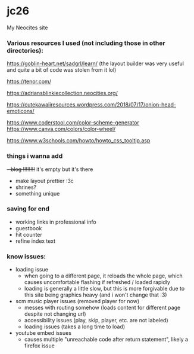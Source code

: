 # jc26

My Neocites site

### Various resources I used (not including those in other directories):

https://goblin-heart.net/sadgrl/learn/
(the layout builder was very useful and quite a bit of code was stolen from it lol)

https://tenor.com/

https://adriansblinkiecollection.neocities.org/

https://cutekawaiiresources.wordpress.com/2018/07/17/onion-head-emoticons/

https://www.coderstool.com/color-scheme-generator
https://www.canva.com/colors/color-wheel/

https://www.w3schools.com/howto/howto_css_tooltip.asp



### things i wanna add
~~- blog !!!!!!!!~~ it's empty but it's there
- make layout prettier :3c
- shrines?
- something unique

### saving for end
- working links in professional info
- guestbook
- hit counter
- refine index text

### know issues:
- loading issue
    - when going to a different page, it reloads the whole page, which causes uncomfortable flashing if refreshed / loaded rapidly
    - loading is generally a little slow, but this is more forgivable due to this site being graphics heavy (and i won't change that :3)
- scm music player issues (removed player for now)
    - messes with routing somehow (loads content for different page despite not changing url)
    - accessibility issues (play, skip, player, etc. are not labeled)
    - loading issues (takes a long time to load)
- youtube embed issues
    - causes multiple "unreachable code after return statement", likely a firefox issue
